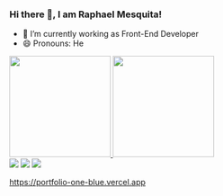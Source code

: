 ### Hi there 👋, I am Raphael Mesquita!

- 🔭 I’m currently working as Front-End Developer
- 😄 Pronouns: He

 <div>
  <a href="https://github.com/raphaelbmesquita123">
  <img height="180em" src="https://github-readme-stats.vercel.app/api?username=raphaelbmesquita123&show_icons=true&theme=dracula&include_all_commits=true&count_private=true"/>
  <img height="180em" src="https://github-readme-stats.vercel.app/api/top-langs/?username=raphaelbmesquita123&layout=compact&langs_count=7&theme=dracula"/>
</div>
<div> 
  <a href="https://www.instagram.com/raphaelbmesquita/" target="_blank"><img src="https://img.shields.io/badge/-Instagram-%23E4405F?style=for-the-badge&logo=instagram&logoColor=white" target="_blank"></a>
  <a href = "raphaelbmesquita@gmail.com"><img src="https://img.shields.io/badge/-Gmail-%23333?style=for-the-badge&logo=gmail&logoColor=white" target="_blank"></a>
  <a href="https://www.linkedin.com/in/raphael-mesquita-/" target="_blank"><img src="https://img.shields.io/badge/-LinkedIn-%230077B5?style=for-the-badge&logo=linkedin&logoColor=white" target="_blank"></a> 
  
</div>

 https://portfolio-one-blue.vercel.app

